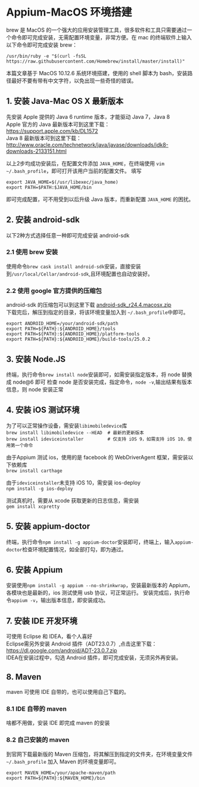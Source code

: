 # Appium-MacOS 环境搭建

brew 是 MacOS 的一个强大的应用安装管理工具，很多软件和工具只需要通过一个命令即可完成安装，无需配置环境变量，非常方便。在 mac 的终端软件上输入以下命令即可完成安装 brew：

```
/usr/bin/ruby -e "$(curl -fsSL https://raw.githubusercontent.com/Homebrew/install/master/install)"
```

本篇文章基于 MacOS 10.12.6 系统环境搭建，使用的 shell 脚本为 bash，安装路径最好不要有带有中文字符，以免出现一些奇怪的错误。

## 1. 安装 Java-Mac OS X 最新版本
先安装 Apple 提供的 Java 6 runtime 版本，才能驱动 Java 7，Java 8 <br>
Apple 官方的 Java 最新版本可到这里下载：https://support.apple.com/kb/DL1572 <br>
Java 8 最新版本可到这里下载：http://www.oracle.com/technetwork/java/javase/downloads/jdk8-downloads-2133151.html

以上2步均成功安装后，在配置文件添加 `JAVA_HOME`，在终端使用 `vim ~/.bash_profile`，即可打开该用户当前的配置文件。
填写

```
export JAVA_HOME=$(/usr/libexec/java_home)
export PATH=$PATH:$JAVA_HOME/bin
```

即可完成配置，可不用受到以后升级 Java 版本，而重新配置 `JAVA_HOME` 的困扰。


## 2. 安装 android-sdk
以下2种方式选择任意一种即可完成安装 android-sdk

### 2.1 使用 brew 安装
使用命令`brew cask install android-sdk`安装，直接安装到`/usr/local/Cellar/android-sdk`,且环境配置也自动安装好。

### 2.2 使用 google 官方提供的压缩包
android-sdk 的压缩包可以到这里下载 [android-sdk_r24.4.macosx.zip](https://dl.google.com/android/android-sdk_r24.4.1-macosx.zip) <br>
下载完后，解压到指定的目录，将该环境变量加入到 `~/.bash_profile`中即可。

```
export ANDROID_HOME=/your/android-sdk/path
export PATH=${PATH}:${ANDROID_HOME}/tools
export PATH=${PATH}:${ANDROID_HOME}/platform-tools
export PATH=${PATH}:${ANDROID_HOME}/build-tools/25.0.2
```


## 3. 安装 Node.JS
终端，执行命令`brew install node`安装即可，如需安装指定版本，将 node 替换成 node@6 即可
检查 node 是否安装完成，指定命令，`node -v`,输出结果有版本信息，则 node 安装正常


## 4. 安装 iOS 测试环境
为了可以正常操作设备，需安装`libimobiledevice`库<br>
`brew install libimobiledevice --HEAD  # 最新的更新版本`<br>
`brew install ideviceinstaller         # 仅支持 iOS 9，如需支持 iOS 10，使用第一个命令`

由于Appium 测试 ios，使用的是 facebook 的 WebDriverAgent 框架，需安装以下依赖库<br>
`brew install carthage`

由于`ideviceinstaller`未支持 iOS 10，需安装 ios-deploy<br>
`npm install -g ios-deploy`

测试真机时，需要从 xcode 获取更新的日志信息，需安装<br>
`gem install xcpretty`


## 5. 安装 appium-doctor
终端，执行命令`npm install -g appium-doctor`安装即可，终端上，输入`appium-doctor`检查环境配置情况，如全部打勾，即为通过。


## 6. 安装 Appium
安装使用`npm install -g appium --no-shrinkwrap`，安装最新版本的 Appium，各模块也是最新的，ios 测试使用 usb 协议，可正常运行。
安装完成后，执行命令`appium -v`，输出版本信息，即安装成功。


## 7. 安装 IDE 开发环境
可使用 Eclipse 和 IDEA，看个人喜好<br>
  Eclipse需另外安装 Android 插件（ADT23.0.7）,点击这里下载：https://dl.google.com/android/ADT-23.0.7.zip <br>
  IDEA在安装过程中，勾选 Android 插件，即可完成安装，无须另外再安装。<br>


## 8. Maven
maven 可使用 IDE 自带的，也可以使用自己下载的。

### 8.1 IDE 自带的 maven
啥都不用做，安装 IDE 即完成 maven 的安装

### 8.2 自己安装的 maven
到官网下载最新版的 Maven 压缩包，将其解压到指定的文件夹，在环境变量文件 `~/.bash_profile` 加入 Maven 的环境变量即可。

```
export MAVEN_HOME=/your/apache-maven/path
export PATH=${PATH}:${MAVEN_HOME}/bin
```



